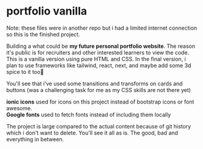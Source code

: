 # portfolio vanilla
Note: these files were in another repo but i had a limited internet connection so this is the finished project.

Building a what could be **my future personal portfolio website**. The reason it's public is for recruiters and other interested learners to view the code.
This is a vanilla version using pure HTML and CSS.
In the final version, i plan to use frameworks like tailwind, react, next, and maybe add some 3d spice to it too🤌</br>

You'll see that i've used some transitions and transforms on cards and buttons (was a challenging task for me as my CSS skills are not there yet)

**ionic icons** used for icons on this project instead of bootstrap icons or font awesome.</br>
**Google fonts** used to fetch fonts instead of including them locally </br>

The project is large compared to the actual content because of git history which i don't want to delete. You'll see it all as is. The good, bad and everything in between.
